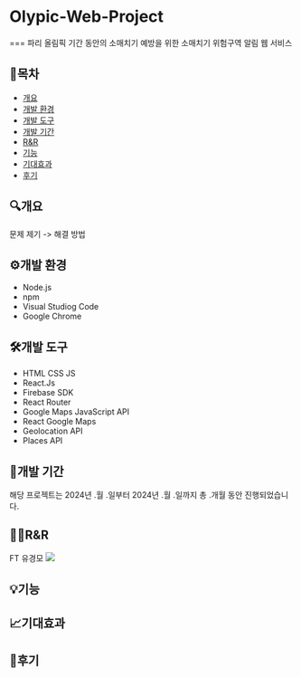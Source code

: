 # Olypic-Web-Project
===
파리 올림픽 기간 동안의 소매치기 예방을 위한 소매치기 위험구역 알림 웹 서비스

## 📌목차

* [개요](#개요)
* [개발 환경](#개발-환경)
* [개발 도구](#개발-도구) 
* [개발 기간](#개발-기간)
* [R&R](#R&R)
* [기능](#기능)
* [기대효과](#기대효과)
* [후기](#후기)

## 🔍개요

문제 제기 -> 해결 방법

## ⚙개발 환경

* Node.js
* npm
* Visual Studiog Code
* Google Chrome

## 🛠개발 도구

* HTML CSS JS
* React.Js
* Firebase SDK
* React Router
* Google Maps JavaScript API
* React Google Maps
* Geolocation API
* Places API

## 📆개발 기간

해당 프로젝트는 2024년 .월 .일부터 2024년 .월 .일까지 총 .개월 동안 진행되었습니다.

## 👨‍💻R&R

FT 유경모 <img src="https://img.shields.io/badge/React-%2361DAFB?style=for-the-badge&logo=React&logoColor=white">

## 💡기능

## 📈기대효과

## 📍후기

